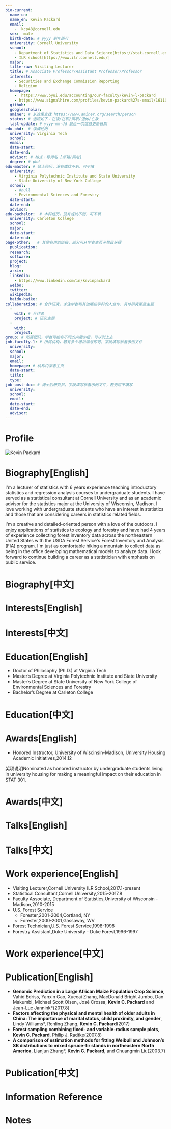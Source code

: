 ```yaml
---
bio-current:
  name-cn: 
  name_en: Kevin Packard 
  email: 
    -  kcp48@cornell.edu
  sex:  male 
  birth-date: # yyyy 到年即可
  university: Cornell University 
  school: 
    - Department of Statistics and Data Science[https://stat.cornell.edu/]
    - ILR school[https://www.ilr.cornell.edu/]
  major: 
  title-raw: Visiting Lecturer
  title: # Associate Professor/Assistant Professor/Professor
  interests:
    - Securities and Exchange Commission Reporting
    - Religion
  homepage: 
    -  https://www.byui.edu/accounting/our-faculty/kevin-l-packard
    - https://www.signalhire.com/profiles/kevin-packard%27s-email/16110912
  github: 
  googlescholar:  
  aminer: # 从这里查找 https://www.aminer.org/search/person
  status: # 选项如下：在读/在职/离职/退休/亡故
  last-update: # yyyy-mm-dd 最近一次信息更新日期
edu-phd:  # 读博经历
  university: Virginia Tech
  school: 
  email: 
  date-start: 
  date-end: 
  advisor: # 格式：导师名 [邮箱/网址]
  degree: # phd
edu-master: # 硕士经历，没有或找不到，可不填
  university: 
    - Virginia Polytechnic Institute and State University
    - State University of New York College
  school: 
    - #null
    - Environmental Sciences and Forestry
  date-start: 
  date-end: 
  advisor:
edu-bachelor:  # 本科经历，没有或找不到，可不填
  university: Carleton College
  school: 
  major: 
  date-start: 
  date-end: 
page-other:   # 其他有用的链接，部分可从学者主页子栏目获得
  publication: 
  research: 
  software: 
  project: 
  blog: 
  arxiv: 
  linkedin: 
    - https://www.linkedin.com/in/kevinpackard
  weibo:
  twitter:
  wikipedia:
  baidu-baike:
collaboration: # 合作研究，关注学者和其他哪些学科的人合作，具体研究哪些主题
  - 
    with: # 合作者
    project: # 研究主题
  - 
    with: 
    project: 
group: # 所属团队，学者可能有不同的兴趣小组，可以列上去
job-faculty-1: # 所属机构，若有多个增加编号即可，字段填写参看示例文件
  university: 
  school: 
  major: 
  email: 
  homepage: # 机构内学者主页
  date-start: 
  title: 
  type: 
job-post-doc: # 博士后研究员，字段填写参看示例文件，若无可不填写
  university: 
  school: 
  email: 
  date-start: 
  date-end: 
  advisor: 
---
```


# Profile
![Kevin Packard ](https://media.licdn.cn/dms/image/C5603AQFYsn84B9th6g/profile-displayphoto-shrink_200_200/0/1516798219897?e=1639612800&v=beta&t=-3uV95DnD16hAz9zDN8_6ZqzYRO8wtS0mWqXYHv7N5g)

# Biography[English]
I'm a lecturer of statistics with 6 years experience teaching introductory statistics and regression analysis courses to undergraduate students. I have served as a statistical consultant at Cornell University and as an academic advisor for the statistics major at the University of Wisconsin, Madison. I love working with undergraduate students who have an interest in statistics and those that are considering careers in statistics related fields.

I'm a creative and detailed-oriented person with a love of the outdoors. I enjoy applications of statistics to ecology and forestry and have had 4 years of experience collecting forest inventory data across the northeastern United States with the USDA Forest Service's Forest Inventory and Analysis (FIA) program. I'm just as comfortable hiking a mountain to collect data as being in the office developing mathematical models to analyze data. I look forward to continue building a career as a statistician with emphasis on public service.

# Biography[中文]

# Interests[English]

# Interests[中文]

# Education[English]
- Doctor of Philosophy (Ph.D.) at Virginia Tech
- Master’s Degree at Virginia Polytechnic Institute and State University
- Master’s Degree at State University of New York College of Environmental Sciences and Forestry
- Bachelor’s Degree at Carleton College

# Education[中文]

# Awards[English]
- Honored Instructor, University of Wiscinsin-Madison, University Housing Academic Initiatives,2014.12

奖项说明Nominated as honored instructor by undergraduate students living in university housing for making a meaningful impact on their education in STAT 301.
# Awards[中文]

# Talks[English]

# Talks[中文]

# Work experience[English]
- Visiting Lecturer,Cornell University ILR School,2017.1-present
- Statistical Consultant,Cornell University,2015-2017.8
- Faculty Associate, Department of Statistics,University of Wisconsin - Madison,2010-2015
- U.S. Forest Service
    - Forester,2001-2004,Cortland, NY
    - Forester,2000-2001,Gassaway, WV
- Forest Technician,U.S. Forest Service,1998-1998
- Forestry Assistant,Duke University - Duke Forest,1996-1997

# Work experience[中文]

# Publication[English]
- **Genomic Prediction in a Large African Maize Population Crop Science**, Vahid Edriss, Yanxin Gao, Xuecai Zhang, MacDonald Bright Jumbo, Dan Makumbi, Michael Scott Olsen, José Crossa, **Kevin C. Packard** and Jean-Luc Jannink*(2017.8)
- **Factors affecting the physical and mental health of older adults in China: The importance of marital status, child proximity, and gender**, Lindy Williams*, Renling Zhang, **Kevin C. Packard**(2017)
- **Forest sampling combining fixed- and variable-radius sample plots**, **Kevin C. Packard**, Philip J. Radtke(2007.8)
- **A comparison of estimation methods for fitting Weibull and Johnson’s SB distributions to mixed spruce-fir stands in northeastern North America**, Lianjun Zhang*, **Kevin C. Packard**, and Chuangmin Liu(2003.7)

# Publication[中文]

# Information Reference

# Notes